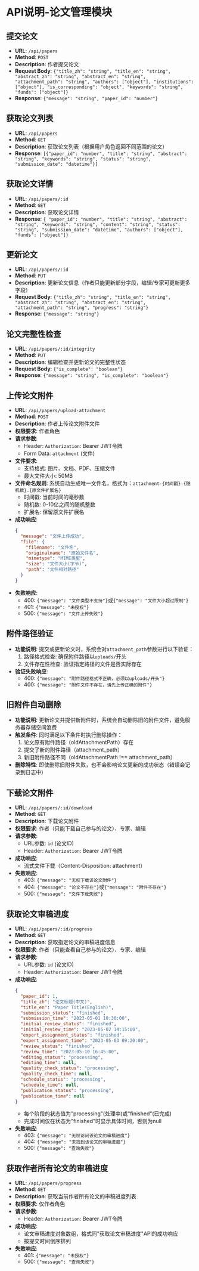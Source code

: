 
# API说明-论文管理模块

## 提交论文
- **URL**: `/api/papers`
- **Method**: `POST`
- **Description**: 作者提交论文
- **Request Body**: `{"title_zh": "string", "title_en": "string", "abstract_zh": "string", "abstract_en": "string", "attachment_path": "string", "authors": ["object"], "institutions": ["object"], "is_corresponding": "object", "keywords": "string", "funds": ["object"]}`
- **Response**: `{"message": "string", "paper_id": "number"}`

## 获取论文列表
- **URL**: `/api/papers`
- **Method**: `GET`
- **Description**: 获取论文列表（根据用户角色返回不同范围的论文）
- **Response**: `[{"paper_id": "number", "title": "string", "abstract": "string", "keywords": "string", "status": "string", "submission_date": "datetime"}]`

## 获取论文详情
- **URL**: `/api/papers/:id`
- **Method**: `GET`
- **Description**: 获取论文详情
- **Response**: `{
    "paper_id": "number",
    "title": "string",
    "abstract": "string",
    "keywords": "string",
    "content": "string",
    "status": "string",
    "submission_date": "datetime",
    "authors": ["object"],
    "funds": ["object"]}`

## 更新论文 
- **URL**: `/api/papers/:id`
- **Method**: `PUT`
- **Description**: 更新论文信息（作者只能更新部分字段，编辑/专家可更新更多字段）
- **Request Body**: `{"title_zh": "string", "title_en": "string", "abstract_zh": "string", "abstract_en": "string", "attachment_path": "string", "progress": "string"}`
- **Response**: `{"message": "string"}`
  
## 论文完整性检查
- **URL**: `/api/papers/:id/integrity`
- **Method**: `PUT`
- **Description**: 编辑检查并更新论文的完整性状态
- **Request Body**: `{"is_complete": "boolean"}`
- **Response**: `{"message": "string", "is_complete": "boolean"}`

## 上传论文附件
- **URL**: `/api/papers/upload-attachment`
- **Method**: `POST`
- **Description**: 作者上传论文附件文件
- **权限要求**: 作者角色
- **请求参数**:
  - Header: `Authorization`: Bearer JWT令牌
  - Form Data: `attachment` (文件)
- **文件要求**:
  - 支持格式: 图片、文档、PDF、压缩文件
  - 最大文件大小: 50MB
- **文件命名规则**:
  系统自动生成唯一文件名，格式为：`attachment-{时间戳}-{随机数}.{原文件扩展名}`
  - 时间戳: 当前时间的毫秒数
  - 随机数: 0-10亿之间的随机整数
  - 扩展名: 保留原文件扩展名
- **成功响应**:
  ```json
  {
    "message": "文件上传成功",
    "file": {
      "filename": "文件名",
      "originalname": "原始文件名",
      "mimetype": "MIME类型",
      "size": "文件大小(字节)",
      "path": "文件相对路径"
    }
  }
  ```
- **失败响应**:
  - 400: `{"message": "文件类型不支持"}`或`{"message": "文件大小超过限制"}`
  - 401: `{"message": "未授权"}`
  - 500: `{"message": "文件上传失败"}`

## 附件路径验证
- **功能说明**: 提交或更新论文时，系统会对`attachment_path`参数进行以下验证：
  1. 路径格式检查: 确保附件路径以`uploads/`开头
  2. 文件存在性检查: 验证指定路径的文件是否实际存在
- **验证失败响应**:
  - 400: `{"message": "附件路径格式不正确，必须以uploads/开头"}`
  - 400: `{"message": "附件文件不存在，请先上传正确的附件"}`

## 旧附件自动删除
- **功能说明**: 更新论文并提供新附件时，系统会自动删除旧的附件文件，避免服务器存储空间浪费
- **触发条件**: 同时满足以下条件时执行删除操作：
  1. 论文原有附件路径（oldAttachmentPath）存在
  2. 提交了新的附件路径（attachment_path）
  3. 新旧附件路径不同（oldAttachmentPath !== attachment_path）
- **删除特性**: 即使删除旧附件失败，也不会影响论文更新的成功状态（错误会记录到日志中）

## 下载论文附件
- **URL**: `/api/papers/:id/download`
- **Method**: `GET`
- **Description**: 下载论文附件
- **权限要求**: 作者（只能下载自己参与的论文）、专家、编辑
- **请求参数**:
  - URL参数: `id` (论文ID)
  - Header: `Authorization`: Bearer JWT令牌
- **成功响应**:
  - 流式文件下载（Content-Disposition: attachment）
- **失败响应**:
  - 403: `{"message": "无权下载该论文附件"}`
  - 404: `{"message": "论文不存在"}`或`{"message": "附件不存在"}`
  - 500: `{"message": "文件下载失败"}`

## 获取论文审稿进度
- **URL**: `/api/papers/:id/progress`
- **Method**: `GET`
- **Description**: 获取指定论文的审稿进度信息
- **权限要求**: 作者（只能查看自己参与的论文）、专家、编辑
- **请求参数**:
  - URL参数: `id` (论文ID)
  - Header: `Authorization`: Bearer JWT令牌
- **成功响应**:
  ```json
  {
    "paper_id": 1,
    "title_zh": "论文标题(中文)",
    "title_en": "Paper Title(English)",
    "submission_status": "finished",
    "submission_time": "2023-05-01 10:30:00",
    "initial_review_status": "finished",
    "initial_review_time": "2023-05-02 14:15:00",
    "expert_assignment_status": "finished",
    "expert_assignment_time": "2023-05-03 09:20:00",
    "review_status": "finished",
    "review_time": "2023-05-10 16:45:00",
    "editing_status": "processing",
    "editing_time": null,
    "quality_check_status": "processing",
    "quality_check_time": null,
    "schedule_status": "processing",
    "schedule_time": null,
    "publication_status": "processing",
    "publication_time": null
  }
  ```
  - 每个阶段的状态值为"processing"(处理中)或"finished"(已完成)
  - 完成时间仅在状态为"finished"时显示具体时间，否则为null
- **失败响应**:
  - 403: `{"message": "无权访问该论文的审稿进度"}`
  - 404: `{"message": "未找到该论文的审稿进度"}`
  - 500: `{"message": "查询失败"}`

## 获取作者所有论文的审稿进度
- **URL**: `/api/papers/progress`
- **Method**: `GET`
- **Description**: 获取当前作者所有论文的审稿进度列表
- **权限要求**: 仅作者角色
- **请求参数**:
  - Header: `Authorization`: Bearer JWT令牌
- **成功响应**:
  - 论文审稿进度对象数组，格式同"获取论文审稿进度"API的成功响应
  - 按提交时间倒序排列
- **失败响应**:
  - 401: `{"message": "未授权"}`
  - 500: `{"message": "查询失败"}`